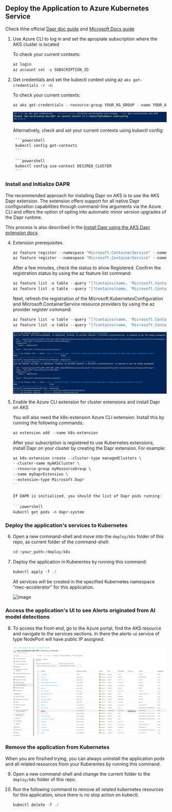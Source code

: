 ## Deploy the Application to Azure Kubernetes Service

Check thhe official [Dapr doc guide](https://docs.dapr.io/operations/hosting/kubernetes/cluster/setup-aks/) and [Microsoft Docs guide](https://learn.microsoft.com/en-us/azure/aks/learn/quick-kubernetes-deploy-cli)

1. Use Azure CLI to log in and set the apropiate subscription where the AKS cluster is located

    To check your current contexts:

    ```powershell
    az login
    az account set -s SUBSCRIPTION_ID
    ```

2. Get credentials and set the kubectl context using az `aks get-credentials -r -n`:

    To check your current contexts:

    ```powershell
    az aks get-credentials --resource-group YOUR_RG_GROUP --name YOUR_AKS_NAME
    ```

    ![kubectl minikube context](/docs/imgs/deploy/aks1.png)


    Alternatively, check and set your current contexts using kubectl config:

        ```powershell
        kubectl config get-contexts
        ```

        ```powershell
        kubectl config use-context DESIRED_CLUSTER
        ```

### Install and Initialize DAPR

The recommended approach for installing Dapr on AKS is to use the AKS Dapr extension. The extension offers support for all native Dapr configuration capabilities through command-line arguments via the Azure CLI and offers the option of opting into automatic minor version upgrades of the Dapr runtime.

This process is also described in the [Install Dapr using the AKS Dapr extension 
docs](https://docs.dapr.io/operations/hosting/kubernetes/kubernetes-deploy/#install-with-dapr-cli). 

4. Extension prerequisites 

    ```powershell
    az feature register --namespace "Microsoft.ContainerService" --name "AKS-ExtensionManager"
    az feature register --namespace "Microsoft.ContainerService" --name "AKS-Dapr"
    ```
    
    After a few minutes, check the status to show Registered. Confirm the registration status by using the az feature list command:

    ```powershell
    az feature list -o table --query "[?contains(name, 'Microsoft.ContainerService/AKS-ExtensionManager')].{Name:name,State:properties.state}"
    az feature list -o table --query "[?contains(name, 'Microsoft.ContainerService/AKS-Dapr')].{Name:name,State:properties.state}"
    ```
    Next, refresh the registration of the Microsoft.KubernetesConfiguration and Microsoft.ContainerService resource providers by using the az provider register command:

    ```powershell
    az feature list -o table --query "[?contains(name, 'Microsoft.ContainerService/AKS-ExtensionManager')].{Name:name,State:properties.state}"
    az feature list -o table --query "[?contains(name, 'Microsoft.ContainerService/AKS-Dapr')].{Name:name,State:properties.state}"
    ```

    ![kubectl minikube context](/docs/imgs/deploy/aks2.png)


5. Enable the Azure CLI extension for cluster extensions and install Dapr on AKS

    You will also need the k8s-extension Azure CLI extension. Install this by running the following commands:
    
    ```powershell
    az extension add --name k8s-extension
    ```

    After your subscription is registered to use Kubernetes extensions, install Dapr on your cluster by creating the Dapr extension. For example:

    ```powershell
    az k8s-extension create --cluster-type managedClusters \
    --cluster-name myAKSCluster \
    --resource-group myResourceGroup \
    --name myDaprExtension \
    --extension-type Microsoft.Dapr
    ``
    
    If DAPR is initialized, you should the list of Dapr pods running:

    ```powershell
    kubectl get pods -n dapr-system
    ```

### Deploy the application's services to Kubernetes

6. Open a new command-shell and move into the `deploy/k8s` folder of this repo, as current folder of the command-shell:

    ```powershell
    cd <your_path>/deploy/k8s
    ```

7. Deploy the application in Kuberentes by running this command:

    ```powershell
    kubectl apply -f ./
    ```

    All services will be created in the specified Kubernetes namespace "mec-accelerator" for this application.
    
    ![image](https://user-images.githubusercontent.com/1712635/219480144-75f3998d-998c-464d-bc8a-7e9a1a265a0e.png)


### Access the application's UI to see Alerts originated from AI model detections

8. To access the front-end, go to the Azure portal, find the AKS resource and navigate to the services sections. In there the alerts-ui service of type NodePort will have public IP assigned.

    ![kubectl minikube context](/docs/imgs/deploy/aks3.png)


### Remove the application from Kubernetes 

When you are finsihed trying, you can always uninstall the application pods and all related resources from your Kuberentes by running this command.

9. Open a new command-shell and change the current folder to the `deploy/k8s` folder of this repo.

10. Run the following command to remove all related kubernetes resources for this application, since there is no stop action on kubectl.

    ```powershell
    kubectl delete -f ./
    ```



